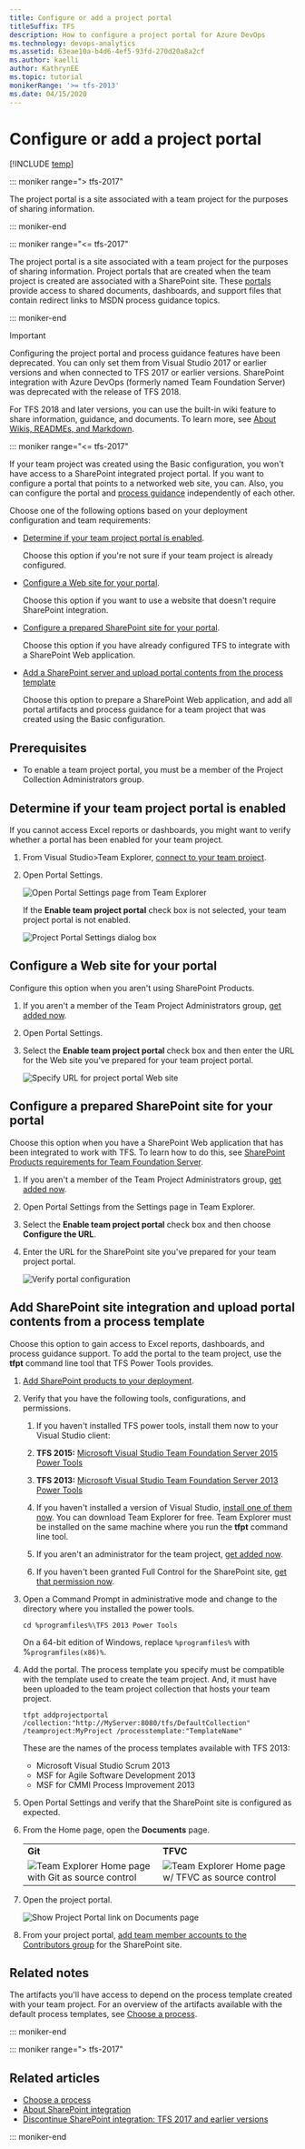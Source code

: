 ```yaml
---
title: Configure or add a project portal 
titleSuffix: TFS
description: How to configure a project portal for Azure DevOps 
ms.technology: devops-analytics
ms.assetid: 63eae10a-b4d6-4ef5-93fd-270d20a8a2cf
ms.author: kaelli
author: KathrynEE
ms.topic: tutorial
monikerRange: '>= tfs-2013'
ms.date: 04/15/2020
---
```


# Configure or add a project portal

[!INCLUDE [temp](../includes/tfs-sharepoint-version.md)]

::: moniker range="> tfs-2017"

The project portal is a site associated with a team project for the purposes of sharing information.

::: moniker-end

::: moniker range="<= tfs-2017"

The project portal is a site associated with a team project for the purposes of sharing information. Project portals that are created when the team project is created are associated with a SharePoint site. These [portals](../report/sharepoint-dashboards/share-information-using-the-project-portal.md) provide access to shared documents, dashboards, and support files that contain redirect links to MSDN process guidance topics.

::: moniker-end

> [!IMPORTANT]  
> Configuring the project portal and process guidance features have been deprecated. You can only set them from Visual Studio 2017 or earlier versions and when connected to TFS 2017 or earlier versions. SharePoint integration with Azure DevOps (formerly named Team Foundation Server) was deprecated with the release of TFS 2018.
>
> For TFS 2018 and later versions, you can use the built-in wiki feature to share information, guidance, and documents. To learn more, see [About Wikis, READMEs, and Markdown](./wiki/about-readme-wiki.md).

::: moniker range="<= tfs-2017"

If your team project was created using the Basic configuration, you won't have access to a SharePoint integrated project portal. If you want to configure a portal that points to a networked web site, you can. Also, you can configure the portal and [process guidance](configure-or-redirect-process-guidance.md) independently of each other.

Choose one of the following options based on your deployment configuration and team requirements:

- [Determine if your team project portal is enabled](#portal_enabled).

  Choose this option if you're not sure if your team project is already configured.

- [Configure a Web site for your portal](#simple).

  Choose this option if you want to use a website that doesn't require SharePoint integration.

- [Configure a prepared SharePoint site for your portal](#validtfs).

  Choose this option if you have already configured TFS to integrate with a SharePoint Web application.

- [Add a SharePoint server and upload portal contents from the process template](#addsp)

  Choose this option to prepare a SharePoint Web application, and add all portal artifacts and process guidance for a team project that was created using the Basic configuration.

## Prerequisites

- To enable a team project portal, you must be a member of the Project Collection Administrators group.

<a name="portal_enabled"></a>

## Determine if your team project portal is enabled

If you cannot access Excel reports or dashboards, you might want to verify whether a portal has been enabled for your team project.

1.  From Visual Studio>Team Explorer, [connect to your team project](../organizations/projects/connect-to-projects.md).

2.  Open Portal Settings.

    ![Open Portal Settings page from Team Explorer](media/alm_pg_portalsettings.png "ALM_PG_PortalSettings")

    If the **Enable team project portal** check box is not selected, your team project portal is not enabled.

    ![Project Portal Settings dialog box](media/procguid_projectportalsettings.png "ProcGuid_ProjectPortalSettings")

<a name="simple"></a>

## Configure a Web site for your portal

Configure this option when you aren't using SharePoint Products.

1.  If you aren't a member of the Team Project Administrators group, [get added now](/azure/devops/organizations/security/set-project-collection-level-permissions).

2.  Open Portal Settings.

3.  Select the **Enable team project portal** check box and then enter the URL for the Web site you've prepared for your team project portal.

    ![Specify URL for project portal Web site](media/alm_pg_portalwebsite.png)

<a name="validtfs"></a>

## Configure a prepared SharePoint site for your portal

Choose this option when you have a SharePoint Web application that has been integrated to work with TFS. To learn how to do this, see [SharePoint Products requirements for Team Foundation Server](/azure/devops/server/requirements#sharepoint).

1.  If you aren't a member of the Team Project Administrators group, [get added now](/azure/devops/organizations/security/set-project-collection-level-permissions).

2.  Open Portal Settings from the Settings page in Team Explorer.

3.  Select the **Enable team project portal** check box and then choose **Configure the URL**.

4.  Enter the URL for the SharePoint site you've prepared for your team project portal.

    ![Verify portal configuration](media/alm_pg_portalenabled.png "ALM_PG_PortalEnabled")

<a name="addsp"></a>

## Add SharePoint site integration and upload portal contents from a process template

Choose this option to gain access to Excel reports, dashboards, and process guidance support. To add the portal to the team project, use the **tfpt** command line tool that TFS Power Tools provides.

1.  [Add SharePoint products to your deployment](/azure/devops/server/admin/add-sharepoint-to-tfs).

2.  Verify that you have the following tools, configurations, and permissions.

    1.  If you haven't installed TFS power tools, install them now to your Visual Studio client:
    2.  **TFS 2015:** [Microsoft Visual Studio Team Foundation Server 2015 Power Tools](https://marketplace.visualstudio.com/items?itemName=TFSPowerToolsTeam.MicrosoftVisualStudioTeamFoundationServer2015Power)
    3.  **TFS 2013:** [Microsoft Visual Studio Team Foundation Server 2013 Power Tools](https://marketplace.visualstudio.com/items?itemName=TFSPowerToolsTeam.MicrosoftVisualStudioTeamFoundationServer2013Power)

    4.  If you haven't installed a version of Visual Studio, [install one of them now](https://visualstudio.microsoft.com/downloads/download-visual-studio-vs). You can download Team Explorer for free. Team Explorer must be installed on the same machine where you run the **tfpt** command line tool.

    5.  If you aren't an administrator for the team project, [get added now](../organizations/security/set-project-collection-level-permissions.md).

    6.  If you haven't been granted Full Control for the SharePoint site, [get that permission now](../organizations/security/set-sharepoint-permissions.md).

3.  Open a Command Prompt in administrative mode and change to the directory where you installed the power tools.

    ```
    cd %programfiles%\TFS 2013 Power Tools
    ```

    On a 64-bit edition of Windows, replace `%programfiles%` with %`programfiles(x86)%`.

4.  Add the portal. The process template you specify must be compatible with the template used to create the team project. And, it must have been uploaded to the team project collection that hosts your team project.

    ```
    tfpt addprojectportal /collection:"http://MyServer:8080/tfs/DefaultCollection" /teamproject:MyProject /processtemplate:"TemplateName"
    ```

    These are the names of the process templates available with TFS 2013:

    - Microsoft Visual Studio Scrum 2013
    - MSF for Agile Software Development 2013
    - MSF for CMMI Process Improvement 2013

5.  Open Portal Settings and verify that the SharePoint site is configured as expected.

6.  From the Home page, open the **Documents** page.

    <table>
    <tbody valign="top">
    <tr>
    <td><strong>Git</strong></td>
    <td><strong>TFVC</strong></td>
    </tr>
    <tr>
    <td><img src="media/alm_te_githome.png" alt="Team Explorer Home page with Git as source control" title="ALM_TE_GitHome"/></td>
    <td><img src="media/tracking_teamproject.png" alt="Team Explorer Home page w&#47; TFVC as source control" title="Tracking_TeamProject"/></td>
    </tr>
    </tbody>
    </table>

7.  Open the project portal.

    ![Show Project Portal link on Documents page](media/alm_pg_showprojectportal.png "ALM_PG_ShowProjectPortal")

8.  From your project portal, [add team member accounts to the Contributors group](../organizations/security/set-sharepoint-permissions.md) for the SharePoint site.

## Related notes

The artifacts you'll have access to depend on the process template created with your team project. For an overview of the artifacts available with the default process templates, see [Choose a process](../boards/work-items/guidance/choose-process.md).

::: moniker-end

::: moniker range="> tfs-2017"

## Related articles

- [Choose a process](../boards/work-items/guidance/choose-process.md)
- [About SharePoint integration](../report/sharepoint-dashboards/about-sharepoint-integration.md)
- [Discontinue SharePoint integration: TFS 2017 and earlier versions](../report/sharepoint-dashboards/deprecation/discontinue-pre-tfs-2017-sharepoint-integration.md)

::: moniker-end
